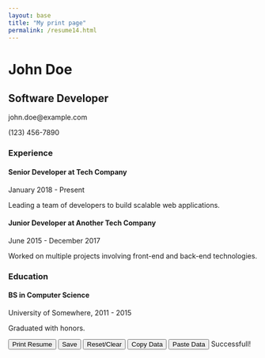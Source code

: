 ```yaml
---
layout: base
title: "My print page"
permalink: /resume14.html
---
```

<head>
    <meta charset="UTF-8">
    <meta name="viewport" content="width=device-width, initial-scale=1.0">
    <title>Editable Resume -v2</title>
    <link href="https://stackpath.bootstrapcdn.com/bootstrap/5.3.0/css/bootstrap.min.css" rel="stylesheet">
    <link href="https://cdnjs.cloudflare.com/ajax/libs/font-awesome/6.0.0-beta3/css/all.min.css" rel="stylesheet">
</head>
<body>
    <div class="container mt-5">
        <div id="resume" resumeid="resumeid01" contenteditable="true" class="rounded border p-3">
            <h1 id="name">John Doe</h1>
            <h2 id="title">Software Developer</h2>
            <p><i class="fas fa-envelope"></i> <span id="email">john.doe@example.com</span></p>
            <p><i class="fas fa-phone"></i> <span id="phone">(123) 456-7890</span></p>
            <h3>Experience</h3>
            <div class="resume-section">
                <h4>Senior Developer at Tech Company</h4>
                <p>January 2018 - Present</p>
                <p>Leading a team of developers to build scalable web applications.</p>
            </div>
            <div class="resume-section">
                <h4>Junior Developer at Another Tech Company</h4>
                <p>June 2015 - December 2017</p>
                <p>Worked on multiple projects involving front-end and back-end technologies.</p>
            </div>
            <h3>Education</h3>
            <div class="resume-section">
                <h4>BS in Computer Science</h4>
                <p>University of Somewhere, 2011 - 2015</p>
                <p>Graduated with honors.</p>
            </div>
        </div>
        <div class="mt-3 text-center">
            <button class="btn btn-primary" onclick="window.print()"><i class="fas fa-print me-2"></i> Print Resume</button>
            <button class="btn btn-primary btn-icon" id="saveResume"><i class="fas fa-save"></i> Save</button>
            <button class="btn btn-danger btn-icon" id="clearResume"><i class="fas fa-trash-alt"></i> Reset/Clear</button>
            <button class="btn btn-info btn-icon" id="copyResume"><i class="fas fa-copy"></i> Copy Data</button>
            <button class="btn btn-warning btn-icon" id="pasteResume"><i class="fas fa-clipboard"></i> Paste Data</button>
            <span id="successMessage" class="success-msg text-center">Successfull!</span>
        </div>
    </div>

